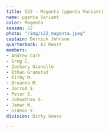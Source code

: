 ```yaml
---
title: S22 - Magenta (μgenta Variant)
name: μgenta Variant
color: Magenta
season: 22
photo: "/img/s22_magenta.jpeg"
captain: Derrick Johnson
quarterback: AJ Reust
members:
- Andrew Carr
- Greg C.
- Zachary Gianelle
- Ethan Gramstad
- Kirby M.
- Breanna M.
- Jarrod S.
- Peter S.
- Johnathan S.
- Jamar W.
- Gideon Y.
division: Dirty Goose

---
```

